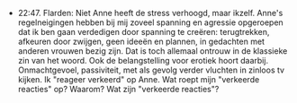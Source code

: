 - 22:47. Flarden: Niet Anne heeft de stress verhoogd, maar ikzelf. Anne's regelneigingen hebben bij mij zoveel spanning en agressie opgeroepen dat ik ben gaan verdedigen door spanning te creëren: terugtrekken, afkeuren door zwijgen, geen ideeën en plannen, in gedachten met anderen vrouwen bezig zijn. Dat is toch allemaal ontrouw in de klassieke zin van het woord. Ook de belangstelling voor erotiek hoort daarbij. Onmachtgevoel, passiviteit, met als gevolg verder vluchten in zinloos tv kijken. Ik "reageer verkeerd" op Anne. Wat roept mijn "verkeerde reacties" op? Waarom? Wat zijn "verkeerde reacties"?